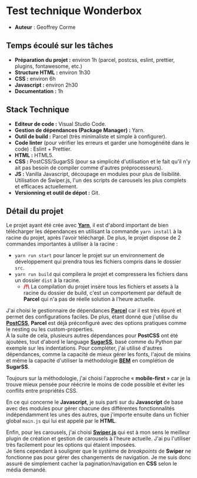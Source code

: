 # Test technique Wonderbox

  - **Auteur** : Geoffrey Corme

## Temps écoulé sur les tâches
  - **Préparation du projet :** environ 1h (parcel, postcss, eslint, prettier, plugins, fontawesome, etc.)
  - **Structure HTML :** environ 1h30
  - **CSS :** environ 6h
  - **Javascript :** environ 2h30
  - **Documentation :** 1h

## Stack Technique
  - **Editeur de code :** Visual Studio Code.
  - **Gestion de dépendances (Package Manager) :** Yarn.
  - **Outil de build :** Parcel (très minimaliste et simple à configurer).
  - **Code linter** (pour vérifier les erreurs et garder une homogénéité dans le code) : Eslint + Prettier.
  - **HTML :** HTML5.
  - **CSS :** PostCSS/SugarSS (pour sa simplicité d'utilisation et le fait qu'il n'y ait pas besoin de compiler comme d'autres préprocesseurs).
  - **JS :** Vanilla Javascript, découpage en modules pour plus de lisibilité. Utilisation de Swiper.js, l'un des scripts de carousels les plus complets et efficaces actuellement.
  - **Versionning et outil de dépot :** Git.

## Détail du projet
Le projet ayant été crée avec [**Yarn**](https://yarnpkg.com/), il est d'abord important de bien télécharger les dépendances en utilisant la commande `yarn install` à la racine du projet, après l'avoir téléchargé.
De plus, le projet dispose de 2 commandes importantes à utiliser à la racine :
  - `yarn run start` pour lancer le projet sur un environnement de développement qui prendra tous les fichiers compris dans le dossier `src`.
  - `yarn run build` qui compilera le projet et compressera les fichiers dans un dossier `dist` à la racine.
    - <span style="color: red;">**/!\\**</span> La compilation du projet insère tous les fichiers et assets à la racine du dossier de build, c'est un comportement par défault de **Parcel** qui n'a pas de réelle solution à l'heure actuelle.

J'ai choisi le gestionnaire de dépendances [**Parcel**](https://parceljs.org/) car il est très épuré et permet des configurations faciles. De plus, étant donné que j'utilise du [**PostCSS**](https://postcss.org/), **Parcel** est déjà préconfiguré avec des options pratiques comme le nesting ou les custom-properties.\
À la suite de cela, plusieurs autres dépendances pour **PostCSS** ont été ajoutées, tout d'abord le language [**SugarSS**](https://github.com/postcss/sugarss), basé comme du Python par exemple sur les indentations. Pour compléter, j'ai utilisé d'autres dépendances, comme la capacité de mieux gérer les fonts, l'ajout de mixins et même la capacité d'utiliser la méthodologie [**BEM**](https://en.bem.info/methodology/) en complétion de **SugarSS**.

Toujours sur la méthodologie, j'ai choisi l'approche &laquo; **mobile-first** &raquo; car je la trouve mieux pensée pour réécrire le moins de code possible et éviter les conflits entre propriétés CSS.

En ce qui concerne le **Javascript**, je suis parti sur du **Javascript** de base avec des modules pour gérer chacune des différentes fonctionnalités indépendamment les unes des autres, que j'importe ensuite dans un fichier global `main.js` qui lui est appelé par le **HTML**.

Enfin, pour les carousels, j'ai choisi [**Swiper.js**](https://swiperjs.com/) qui est à mon sens le meilleur plugin de création et gestion de carousels à l'heure actuelle. J'ai pu l'utiliser très facilement pour les options qui étaient imposées.\
Je tiens cependant à souligner que le système de *breakpoints* de **Swiper** ne fonctionne pas pour gérer des changements de navigation. Je me suis donc assuré de simplement cacher la pagination/navigation en **CSS** selon le média demandé.
